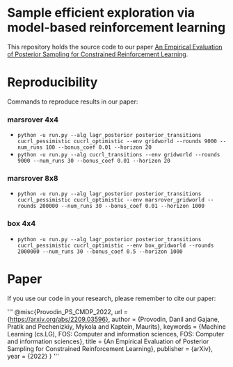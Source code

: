 # Sample efficient exploration via model-based reinforcement learning

This repository holds the source code to our paper [An Empirical Evaluation of Posterior Sampling for Constrained Reinforcement Learning](https://arxiv.org/abs/2209.03596).

# Reproducibility

Commands to reproduce results in our paper:

### marsrover 4x4
- `python -u run.py --alg lagr_posterior posterior_transitions cucrl_pessimistic cucrl_optimistic --env gridworld --rounds 9000 --num_runs 100 --bonus_coef 0.01 --horizon 20`
- `python -u run.py --alg cucrl_transitions --env gridworld --rounds 9000 --num_runs 30 --bonus_coef 0.01 --horizon 20`

### marsrover 8x8
- `python -u run.py --alg lagr_posterior posterior_transitions cucrl_pessimistic cucrl_optimistic --env marsrover_gridworld --rounds 200000 --num_runs 30 --bonus_coef 0.01 --horizon 1000`

### box 4x4
- `python -u run.py --alg lagr_posterior posterior_transitions cucrl_pessimistic cucrl_optimistic --env box_gridworld --rounds 2000000 --num_runs 30 --bonus_coef 0.5 --horizon 1000`


# Paper

If you use our code in your research, please remember to cite our paper:

'''
@misc{Provodin_PS_CMDP_2022,
  url = {https://arxiv.org/abs/2209.03596},
  author = {Provodin, Danil and Gajane, Pratik and Pechenizkiy, Mykola and Kaptein, Maurits},
  keywords = {Machine Learning (cs.LG), FOS: Computer and information sciences, FOS: Computer and information sciences},
  title = {An Empirical Evaluation of Posterior Sampling for Constrained Reinforcement Learning},
  publisher = {arXiv},
  year = {2022}
}
'''
